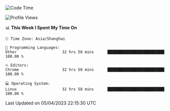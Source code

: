 <!--START_SECTION:waka-->
![Code Time](http://img.shields.io/badge/Code%20Time-509%20hrs%2025%20mins-blue)

![Profile Views](http://img.shields.io/badge/Profile%20Views-0-blue)

📊 **This Week I Spent My Time On** 

```text
🕑︎ Time Zone: Asia/Shanghai

💬 Programming Languages: 
Other                    32 hrs 58 mins      █████████████████████████   100.00 % 

🔥 Editors: 
Chrome                   32 hrs 58 mins      █████████████████████████   100.00 % 

💻 Operating System: 
Linux                    32 hrs 58 mins      █████████████████████████   100.00 % 
```


 Last Updated on 05/04/2023 22:15:30 UTC
<!--END_SECTION:waka-->